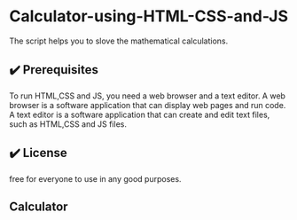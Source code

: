 # Calculator-using-HTML-CSS-and-JS
The script helps you to slove the mathematical calculations.

## :heavy_check_mark: Prerequisites
<!--Remove the below lines and add yours -->
To run HTML,CSS and JS, you need a web browser and a text editor. 
A web browser is a software application that can display web pages and run code.
A text editor is a software application that can create and edit text files, such as HTML,CSS and JS files.

## :heavy_check_mark: License

free for everyone to use in any good purposes.

## Calculator
